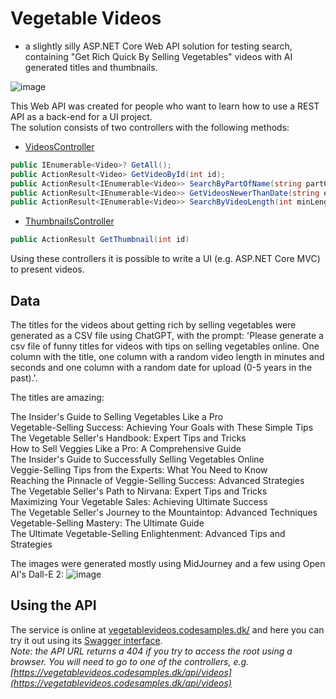 # Vegetable Videos
- a slightly silly ASP.NET Core Web API solution for testing search, containing "Get Rich Quick By Selling Vegetables" videos with AI generated titles and thumbnails.

![image](https://user-images.githubusercontent.com/3811290/210065726-3c301664-9b6b-44a9-871c-22f7359e87d6.png)

This Web API was created for people who want to learn how to use a REST API as a back-end for a UI project.  
The solution consists of two controllers with the following methods:

* [VideosController](https://github.com/xnafan/VegetableVideos/blob/master/VegetableVideos/Controllers/VideosController.cs)
```C#
public IEnumerable<Video>? GetAll();
public ActionResult<Video> GetVideoById(int id);
public ActionResult<IEnumerable<Video>> SearchByPartOfName(string partOfName);
public ActionResult<IEnumerable<Video>> GetVideosNewerThanDate(string earliestDateString);
public ActionResult<IEnumerable<Video>> SearchByVideoLength(int minLengthInSeconds, int maxLengthInSeconds);
```
* [ThumbnailsController](https://github.com/xnafan/VegetableVideos/blob/master/VegetableVideos/Controllers/ThumbnailsController.cs)
```C#
public ActionResult GetThumbnail(int id)
```
Using these controllers it is possible to write a UI (e.g. ASP.NET Core MVC) to present videos.

## Data
The titles for the videos about getting rich by selling vegetables were generated as a CSV file using ChatGPT, with the prompt: 'Please generate a csv file of funny titles for videos with tips on selling vegetables online. One column with the title, one column with a random video length in minutes and seconds and one column with a random date for upload (0-5 years in the past).'.

The titles are amazing: 

The Insider's Guide to Selling Vegetables Like a Pro    
Vegetable-Selling Success: Achieving Your Goals with These Simple Tips  
The Vegetable Seller's Handbook: Expert Tips and Tricks  
How to Sell Veggies Like a Pro: A Comprehensive Guide  
The Insider's Guide to Successfully Selling Vegetables Online  
Veggie-Selling Tips from the Experts: What You Need to Know  
Reaching the Pinnacle of Veggie-Selling Success: Advanced Strategies  
The Vegetable Seller's Path to Nirvana: Expert Tips and Tricks  
Maximizing Your Vegetable Sales: Achieving Ultimate Success  
The Vegetable Seller's Journey to the Mountaintop: Advanced Techniques  
Vegetable-Selling Mastery: The Ultimate Guide  
The Ultimate Vegetable-Selling Enlightenment: Advanced Tips and Strategies  

The images were generated mostly using MidJourney and a few using Open AI's Dall-E 2:
![image](https://user-images.githubusercontent.com/3811290/210066682-149c16aa-7552-438d-bb8c-39ccf504bff8.png)

## Using the API
The service is online at [vegetablevideos.codesamples.dk/](https://vegetablevideos.codesamples.dk/) and here you can try it out using its [Swagger interface](https://vegetablevideos.codesamples.dk/swagger/index.html).  
*Note: the API URL returns a 404 if you try to access the root using a browser. You will need to go to one of the controllers, e.g. [https://vegetablevideos.codesamples.dk/api/videos](https://vegetablevideos.codesamples.dk/api/videos)*
